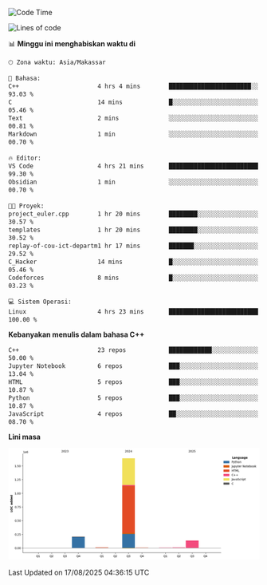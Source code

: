 <!--START_SECTION:waka-->
![Code Time](http://img.shields.io/badge/Code%20Time-403%20hrs%2013%20mins-blue)

![Lines of code](https://img.shields.io/badge/Sejak%20Hello%20World%20aku%20telah%20menulis-2.0%20million%20baris%20kode-blue)

📊 **Minggu ini menghabiskan waktu di** 

```text
🕑︎ Zona waktu: Asia/Makassar

💬 Bahasa: 
C++                      4 hrs 4 mins        ███████████████████████░░   93.03 % 
C                        14 mins             █░░░░░░░░░░░░░░░░░░░░░░░░   05.46 % 
Text                     2 mins              ░░░░░░░░░░░░░░░░░░░░░░░░░   00.81 % 
Markdown                 1 min               ░░░░░░░░░░░░░░░░░░░░░░░░░   00.70 % 

🔥 Editor: 
VS Code                  4 hrs 21 mins       █████████████████████████   99.30 % 
Obsidian                 1 min               ░░░░░░░░░░░░░░░░░░░░░░░░░   00.70 % 

🐱‍💻 Proyek: 
project_euler.cpp        1 hr 20 mins        ████████░░░░░░░░░░░░░░░░░   30.57 % 
templates                1 hr 20 mins        ████████░░░░░░░░░░░░░░░░░   30.52 % 
replay-of-cou-ict-departm1 hr 17 mins        ███████░░░░░░░░░░░░░░░░░░   29.52 % 
C_Hacker                 14 mins             █░░░░░░░░░░░░░░░░░░░░░░░░   05.46 % 
Codeforces               8 mins              █░░░░░░░░░░░░░░░░░░░░░░░░   03.23 % 

💻 Sistem Operasi: 
Linux                    4 hrs 23 mins       █████████████████████████   100.00 % 
```

**Kebanyakan menulis dalam bahasa C++** 

```text
C++                      23 repos            ████████████░░░░░░░░░░░░░   50.00 % 
Jupyter Notebook         6 repos             ███░░░░░░░░░░░░░░░░░░░░░░   13.04 % 
HTML                     5 repos             ███░░░░░░░░░░░░░░░░░░░░░░   10.87 % 
Python                   5 repos             ███░░░░░░░░░░░░░░░░░░░░░░   10.87 % 
JavaScript               4 repos             ██░░░░░░░░░░░░░░░░░░░░░░░   08.70 % 
```



**Lini masa**

![Lines of Code chart](https://raw.githubusercontent.com/yusuf601/yusuf601/main/assets/bar_graph.png)


 Last Updated on 17/08/2025 04:36:15 UTC
<!--END_SECTION:waka-->

